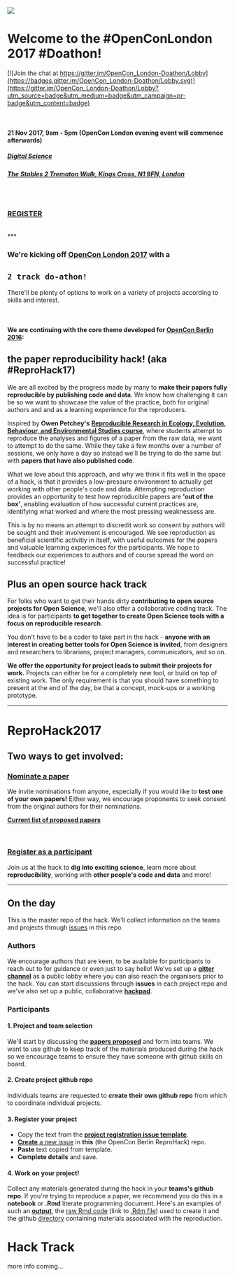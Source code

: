 
![](https://d3n8a8pro7vhmx.cloudfront.net/righttoresearch/pages/1462/features/original/OpenCon_2017_London_-_NB_Banner.png?1505763567)


# Welcome to the **#OpenConLondon 2017 #Doathon**!

[![Join the chat at https://gitter.im/OpenCon_London-Doathon/Lobby](https://badges.gitter.im/OpenCon_London-Doathon/Lobby.svg)](https://gitter.im/OpenCon_London-Doathon/Lobby?utm_source=badge&utm_medium=badge&utm_campaign=pr-badge&utm_content=badge)

<br>

#### **21 Nov 2017, 9am - 5pm (OpenCon London evening event will commence afterwards)**
##### [**Digital Science**](https://www.digital-science.com/)
###### [***The Stables 2 Trematon Walk, Kings Cross, N1 9FN, London***](https://goo.gl/maps/7zAo98pSzB82)

<br>

### [**REGISTER**](https://www.eventbrite.co.uk/e/opencon-London-hackathon-tickets-28890667765)


<br>
***

### We're kicking off [**OpenCon London 2017**](http://www.opencon2017.org/opencon_2017_London) with a 
## **`2 track do-athon!`**

There'll be plenty of options to work on a variety of projects according to skills and interest. 

<br>

#### We are continuing with the core theme developed for [OpenCon Berlin 2016](https://annakrystalli.shinyapps.io/OpenConBerlin_reprohack/): 
## the **paper reproducibility hack!** (aka **#ReproHack17**)

We are all excited by the progress made by many to **make their papers fully reproducible by publishing code and data**. We know how challenging it can be so we want to showcase the value of the practice, both for original authors and and as a learning experience for the reproducers. 

Inspired by **Owen Petchey's** [**Reproducible Research in Ecology, Evolution, Behaviour, and Environmental Studies course**](https://github.com/opetchey/RREEBES), where students attempt to  reproduce the analyses and figures of a paper from the raw data, we want to attempt to do the same. While they take a few months over a number of sessions, we only have a day so instead we'll be trying to do the same but with **papers that have also published code**. 

What we love about this approach, and why we think it fits well in the space of a hack, is that it provides a low-pressure environment to actually get working with other people's code and data. Attempting reproduction provides an opportunity to test how reproducible papers are **'out of the box'**, enabling evaluation of how successful current practices are, identifying what worked and where the most pressing weaknessess are.

This is by no means an attempt to discredit work so consent by authors will be sought and their involvement is encouraged. We see reproduction as beneficial scientific activitiy in itself, with useful outcomes for the papers and valuable learning experiences for the participants. We hope to feedback our experiences to authors and of course spread the word on successful practice!

## Plus an **open source hack track**

For folks who want to get their hands dirty **contributing to open source projects for Open Science**, we'll also offer a collaborative coding track. The idea is for participants **to get together to create Open Science tools with a focus on reproducible research**. 

You don't have to be a coder to take part in the hack - **anyone with an interest in creating better tools for Open Science is invited**, from designers and researchers to librarians, project managers, communicators, and so on.

**We offer the opportunity for project leads to submit their projects for work.** Projects can either be for a completely new tool, or build on top of existing work. The only requirement is that you should have something to present at the end of the day, be that a concept, mock-ups or a working prototype.



***

# ReproHack2017

## **Two ways to get involved:**

### **[Nominate a paper](https://goo.gl/forms/DJoAHVDCeWlG92b03)**

We invite nominations from anyone, especially if you would like to **test one of your own papers!** Either way, we encourage proponents to seek consent from the original authors for their nominations. 

[**Current list of proposed papers**](https://annakrystalli.shinyapps.io/OpenConLondon_Doathon/)

<br>


### [**Register as a participant**](https://www.eventbrite.co.uk/e/opencon-london-2017-hackathon-tickets-38843068664)

Join us at the hack to **dig into exciting science**, learn more about **reproducibility**, working with **other people's code and data** and more!


***

## **On the day**

This is the master repo of the hack. We'll collect information on the teams and projects through [issues](https://github.com/annakrystalli/OpenConBerlin_ReproHack/issues) in this repo. 

### **Authors**

We encourage authors that are keen, to be available for participants to reach out to for guidance or even just to say hello! We've set up a [**gitter channel**](https://gitter.im/OCB_ReproHack/Lobby) as a public lobby where you can also reach the organisers prior to the hack. You can start discussions through **issues** in each project repo and we've also set up a public, collaborative [**hackpad**](https://public.etherpad-mozilla.org/p/OpenConBerlin2016_ReproHack).

### **Participants**

#### **1. Project and team selection**

We'll start by discussing the [**papers proposed**](https://annakrystalli.shinyapps.io/OpenConBerlin_reprohack/) and form into teams. We want to use github to keep track of the materials produced during the hack so we encourage teams to ensure they have someone with github skills on board. 


#### **2. Create project github repo**

 Individuals teams are requested to **create their own github repo** from which to coordinate individual projects.

#### **3. Register your project**
- Copy the text from the [**project registration issue template**](https://raw.githubusercontent.com/annakrystalli/OpenConBerlin_ReproHack/master/.github/project_reg_tmpl.md).
- [**Create** a new issue](https://github.com/annakrystalli/OpenConBerlin_ReproHack/issues/new) in **this** (the OpenCon Berlin ReproHack) repo.
- **Paste** text copied from template.
- **Complete details** and save.

#### **4. Work on your project!**

Collect any materials generated during the hack in your **teams's github repo**. If you're trying to reproduce a paper, we recommend you do this in a **notebook** or **.Rmd** literate programming document. Here's an examples of such an [**output**](https://rawgit.com/opetchey/RREEBES/master/Beninca_etal_2008_Nature/report/report.html), the [raw Rmd code](https://raw.githubusercontent.com/opetchey/RREEBES/master/Beninca_etal_2008_Nature/report/report.Rmd) (link to [.Rdm file](https://github.com/opetchey/RREEBES/blob/master/Beninca_etal_2008_Nature/report/report.Rmd)) used to create it and the github [directory](https://github.com/opetchey/RREEBES/tree/master/Beninca_etal_2008_Nature) containing materials associated with the reproduction.

# Hack Track

more info coming...
